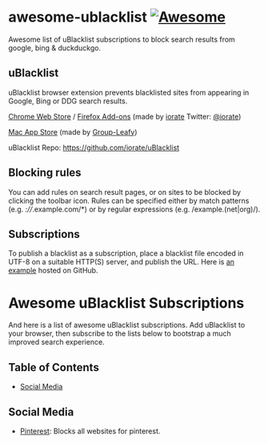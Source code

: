 # awesome-ublacklist [![Awesome](https://awesome.re/badge-flat2.svg)](https://awesome.re)
Awesome list of uBlacklist subscriptions to block search results from google, bing & duckduckgo.

## uBlacklist
uBlacklist browser extension prevents blacklisted sites from appearing in Google, Bing or DDG search results.

[Chrome Web Store](https://chrome.google.com/webstore/detail/ublacklist/pncfbmialoiaghdehhbnbhkkgmjanfhe) / [Firefox Add-ons](https://addons.mozilla.org/en-US/firefox/addon/ublacklist/) (made by [iorate](https://github.com/iorate) Twitter: [@iorate](https://twitter.com/iorate))

[Mac App Store](https://apps.apple.com/us/app/ublacklist-for-safari/id1547912640) (made by [Group-Leafy](https://github.com/HoneyLuka/uBlacklist/tree/safari-port/safari-project))

uBlacklist Repo: https://github.com/iorate/uBlacklist

## Blocking rules
You can add rules on search result pages, or on sites to be blocked by clicking the toolbar icon. Rules can be specified either by match patterns (e.g. *://*.example.com/*) or by regular expressions (e.g. /example\.(net|org)/).

## Subscriptions

To publish a blacklist as a subscription, place a blacklist file encoded in UTF-8 on a suitable HTTP(S) server, and publish the URL. Here is [an example](https://raw.githubusercontent.com/iorate/ublacklist-example-subscription/master/uBlacklist.txt) hosted on GitHub.


# Awesome uBlacklist Subscriptions
And here is a list of awesome uBlacklist subscriptions.  Add uBlacklist to your browser, then subscribe to the lists below to bootstrap a much improved search experience.

## Table of Contents
- [Social Media](#social-media)


## Social Media
- [Pinterest](https://github.com/rjaus/ublacklist-pinterest/blob/main/ublacklist-pinterest.txt): Blocks all websites for pinterest.
